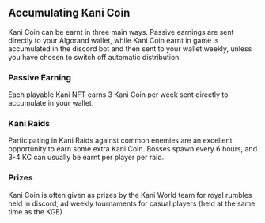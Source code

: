 ## Accumulating Kani Coin
Kani Coin can be earnt in three main ways. Passive earnings are sent directly 
to your Algorand wallet, while Kani Coin earnt in game is accumulated in the 
discord bot and then sent to your wallet weekly, unless you have chosen to 
switch off automatic distribution.


### Passive Earning
Each playable Kani NFT earns 3 Kani Coin per week sent directly to accumulate in your wallet.


### Kani Raids
Participating in Kani Raids against common enemies are an excellent opportunity
to earn some extra Kani Coin. Bosses spawn every 6 hours, and 3-4 KC can usually
be earnt per player per raid.

### Prizes
Kani Coin is often given as prizes by the Kani World team for royal rumbles held
in discord, ad weekly tournaments for casual players (held at the same time as the KGE)
